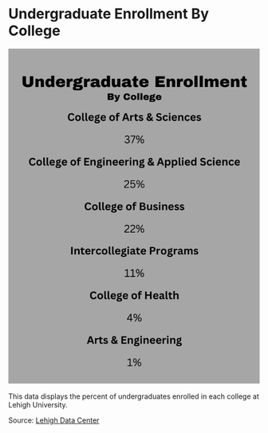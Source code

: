 # Undergraduate Enrollment By College

![Info](https://github.com/linuscarrier/linuscarrier.github.io/blob/main/info.png?raw=true)

This data displays the percent of undergraduates enrolled in each college at Lehigh University.

Source: [Lehigh Data Center](https://www2.lehigh.edu/admissions/admission-statistics)

